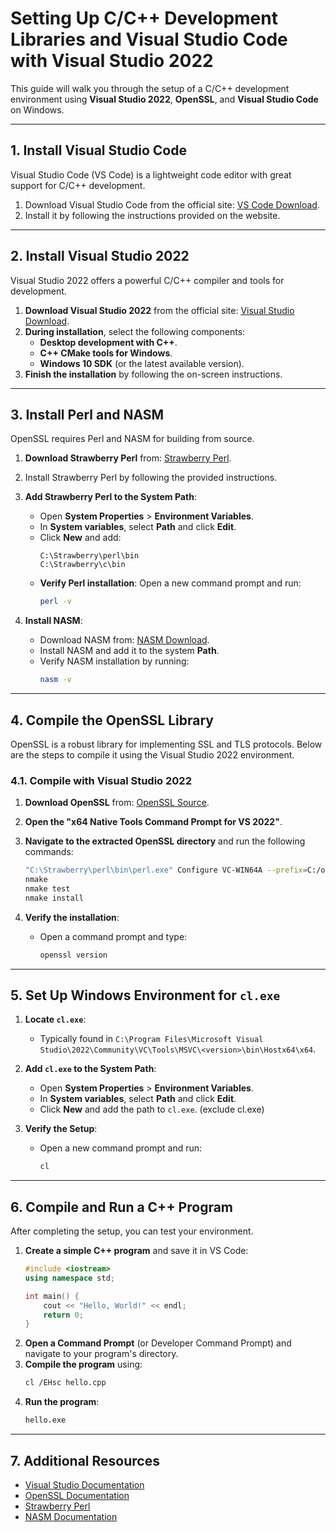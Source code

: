 
# Setting Up C/C++ Development Libraries and Visual Studio Code with Visual Studio 2022

This guide will walk you through the setup of a C/C++ development environment using **Visual Studio 2022**, **OpenSSL**, and **Visual Studio Code** on Windows.

---

## 1. Install Visual Studio Code

Visual Studio Code (VS Code) is a lightweight code editor with great support for C/C++ development.

1. Download Visual Studio Code from the official site: [VS Code Download](https://code.visualstudio.com/download).
2. Install it by following the instructions provided on the website.

---

## 2. Install Visual Studio 2022

Visual Studio 2022 offers a powerful C/C++ compiler and tools for development.

1. **Download Visual Studio 2022** from the official site: [Visual Studio Download](https://visualstudio.microsoft.com/).
2. **During installation**, select the following components:
   - **Desktop development with C++**.
   - **C++ CMake tools for Windows**.
   - **Windows 10 SDK** (or the latest available version).
3. **Finish the installation** by following the on-screen instructions.

---

## 3. Install Perl and NASM

OpenSSL requires Perl and NASM for building from source.

1. **Download Strawberry Perl** from: [Strawberry Perl](https://strawberryperl.com/).
2. Install Strawberry Perl by following the provided instructions.

3. **Add Strawberry Perl to the System Path**:
   - Open **System Properties** > **Environment Variables**.
   - In **System variables**, select **Path** and click **Edit**.
   - Click **New** and add:
     ```
     C:\Strawberry\perl\bin
     C:\Strawberry\c\bin
     ```
   - **Verify Perl installation**:
     Open a new command prompt and run:
     ```bash
     perl -v
     ```

4. **Install NASM**:
   - Download NASM from: [NASM Download](https://www.nasm.us/).
   - Install NASM and add it to the system **Path**.
   - Verify NASM installation by running:
     ```bash
     nasm -v
     ```

---

## 4. Compile the OpenSSL Library

OpenSSL is a robust library for implementing SSL and TLS protocols. Below are the steps to compile it using the Visual Studio 2022 environment.

### 4.1. Compile with Visual Studio 2022

1. **Download OpenSSL** from: [OpenSSL Source](https://www.openssl.org/source/).
2. **Open the "x64 Native Tools Command Prompt for VS 2022"**.
3. **Navigate to the extracted OpenSSL directory** and run the following commands:
   ```bash
   "C:\Strawberry\perl\bin\perl.exe" Configure VC-WIN64A --prefix=C:/openssl
   nmake
   nmake test
   nmake install
   ```

4. **Verify the installation**:
   - Open a command prompt and type:
     ```bash
     openssl version
     ```

---

## 5. Set Up Windows Environment for `cl.exe`

1. **Locate `cl.exe`**:
   - Typically found in `C:\Program Files\Microsoft Visual Studio\2022\Community\VC\Tools\MSVC\<version>\bin\Hostx64\x64`.

2. **Add `cl.exe` to the System Path**:
   - Open **System Properties** > **Environment Variables**.
   - In **System variables**, select **Path** and click **Edit**.
   - Click **New** and add the path to `cl.exe`. (exclude cl.exe)

3. **Verify the Setup**:
   - Open a new command prompt and run:
     ```bash
     cl
     ```

---

## 6. Compile and Run a C++ Program

After completing the setup, you can test your environment.

1. **Create a simple C++ program** and save it in VS Code:
   ```cpp
   #include <iostream>
   using namespace std;

   int main() {
       cout << "Hello, World!" << endl;
       return 0;
   }
   ```
2. **Open a Command Prompt** (or Developer Command Prompt) and navigate to your program's directory.
3. **Compile the program** using:
   ```bash
   cl /EHsc hello.cpp
   ```
4. **Run the program**:
   ```bash
   hello.exe
   ```

---

## 7. Additional Resources

- [Visual Studio Documentation](https://learn.microsoft.com/en-us/visualstudio/)
- [OpenSSL Documentation](https://www.openssl.org/)
- [Strawberry Perl](https://strawberryperl.com/)
- [NASM Documentation](https://www.nasm.us/)

